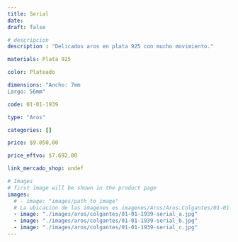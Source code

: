 ```yaml
---
title: Serial
date: 
draft: false

# descripcion
description : "Delicados aros en plata 925 con mucho movimiento."

materials: Plata 925

color: Plateado

dimensions: "Ancho: 7mm 
Largo: 56mm"

code: 01-01-1939

type: "Aros"

categories: []

price: $9.050,00

price_eftvo: $7.692,00

link_mercado_shop: undef

# Images
# first image will be shown in the product page
images:
  # - image: "images/path_to_image"
  # La ubicacion de las imagenes es imagenes/Aros/Aros.Colgantes/01-01-1939-serial
  - image: "./images/aros/colgantes/01-01-1939-serial_a.jpg"
  - image: "./images/aros/colgantes/01-01-1939-serial_b.jpg"
  - image: "./images/aros/colgantes/01-01-1939-serial_c.jpg"
---
```

